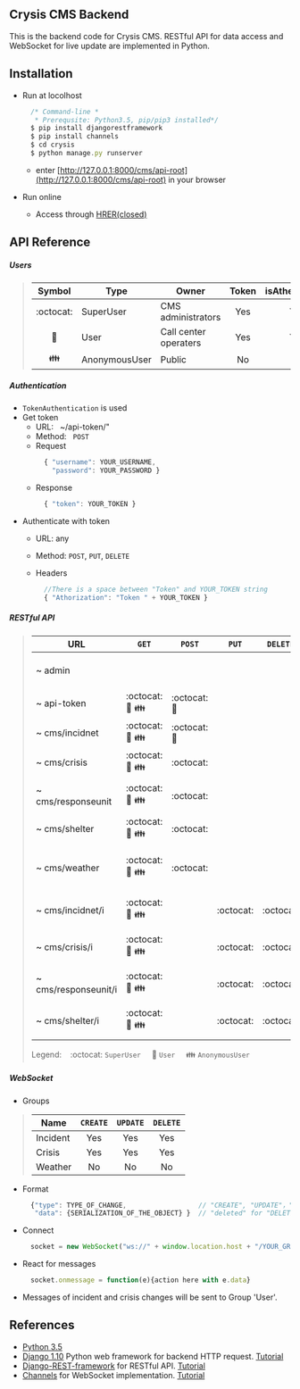 ## Crysis CMS Backend

This is the backend code for Crysis CMS. RESTful API for data access and WebSocket for live update are implemented in Python.


## Installation

- Run at locolhost

	```javascript
      /* Command-line *
       * Prerequsite: Python3.5, pip/pip3 installed*/
 	  $ pip install djangorestframework 
 	  $ pip install channels
	  $ cd crysis
	  $ python manage.py runserver
	```
    - enter [http://127.0.0.1:8000/cms/api-root](http://127.0.0.1:8000/cms/api-root) in your browser 

- Run online
	- Access through [HRER(closed)](sublimeapp.site:8000/cms/api-root) 

## API Reference
##### Users

> Symbol | Type | Owner | Token | isAthenticated
> -|-|-|-|-
> <center>:octocat: | SuperUser | CMS administrators | <center>Yes | <center>Yes
> <center>:cop: | User | Call center operaters | <center>Yes | <center>Yes
> <center>:family: | AnonymousUser | Public | <center>No | <center>No

##### Authentication
- `TokenAuthentication` is used
- Get token
	- URL: &nbsp; ~/api-token/"	
	- Method: &nbsp; `POST`
	- Request
		``` javascript
		  { "username": YOUR_USERNAME, 
            "password": YOUR_PASSWORD }
    	```
    - Response
    	``` javascript
		  { "token": YOUR_TOKEN }
		```
- Authenticate with token
	- URL: any
	- Method: `POST`, `PUT`, `DELETE`
	- Headers
	
	 	``` javascript
          //There is a space between "Token" and YOUR_TOKEN string
	 	  { "Athorization": "Token " + YOUR_TOKEN }
		```


##### RESTful API


> URL | `GET` | `POST` | `PUT`| `DELETE` | Description 
> --- | ----- | ------ | ---- | -------- | ----------- 
> ~ admin ||||| Django login page for admin user.
> ~ api-token |:octocat: :cop: :family:|:octocat: :cop:||| Return a user token.
> ~ cms/incidnet |:octocat: :cop: :family:|:octocat: :cop:||| Return a list of incidents.
> ~ cms/crisis |:octocat: :cop: :family:|:octocat:||| Return a list of crires.
> ~ cms/responseunit |:octocat: :cop: :family:|:octocat:||| Return a list of response units.
> ~ cms/shelter |:octocat: :cop: :family:|:octocat:||| Return a list of shelters.
> ~ cms/weather |:octocat: :cop: :family:|:octocat:||| Return the current weather info.
> ~ cms/incidnet/i |:octocat: :cop: :family:||:octocat:|:octocat:| Return the incident with `id == i`.
> ~ cms/crisis/i |:octocat: :cop: :family:||:octocat:|:octocat:| Return the crisis with `id == i`.
> ~ cms/responseunit/i |:octocat: :cop: :family:||:octocat:|:octocat:| Return the responseunit with `id == i`.
> ~ cms/shelter/i |:octocat: :cop: :family:||:octocat: |:octocat: | Return the shelter  with `id == i`.
> Legend: &nbsp;&nbsp; :octocat: `SuperUser` &nbsp;&nbsp;&nbsp; :cop: `User` &nbsp;&nbsp;&nbsp; :family: `AnonymousUser`


##### WebSocket
- Groups

> Name | `CREATE` | `UPDATE` | `DELETE`
> -|-|-|-
> Incident | <center>Yes | <center>Yes | <center>Yes
> Crisis | <center>Yes | <center>Yes | <center>Yes
> Weather | <center>No | <center>No | <center>No

- Format
	```javascript
      {"type": TYPE_OF_CHANGE,  				// "CREATE", "UPDATE"，"DELETE"
       "data": {SERIALIZATION_OF_THE_OBJECT} }	// "deleted" for "DELETION"
 	```
- Connect

	```javascript
	  socket = new WebSocket("ws://" + window.location.host + "/YOUR_GROUP/");
	```

- React for messages

	```javascript
	  socket.onmessage = function(e){action here with e.data}
	```


- Messages of incident and crisis changes will be sent to Group 'User'.

## References

 * [Python 3.5](https://docs.python.org/3/) 
 * [Django 1.10](https://github.com/django/django) Python web framework for backend HTTP request.  [Tutorial](https://docs.djangoproject.com/en/1.10/)
 * [Django-REST-framework](https://github.com/tomchristie/django-rest-framework) for RESTful API. [Tutorial](http://www.django-rest-framework.org/)
 * [Channels](https://github.com/django/channels) for WebSocket implementation. [Tutorial](http://channels.readthedocs.org)


